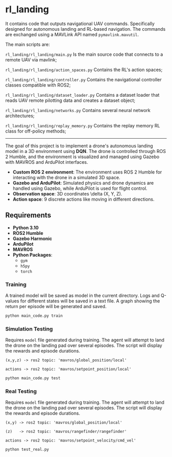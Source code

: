 # rl_landing

It contains code that outputs navigational UAV commands. Specifically designed for autonomous landing and RL-based navigation. The commands are exchanged using a MAVLink API named `pymavlink.mavutil`.

The main scripts are:

`rl_landing/rl_landing/main.py` Is the main source code that connects to a remote UAV via mavlink;

`rl_landing/rl_landing/action_spaces.py` Contains the RL's action spaces;

`rl_landing/rl_landing/controller.py` Contains the navigational controller classes compatible with ROS2;

`rl_landing/rl_landing/dataset_loader.py` Contains a dataset loader that reads UAV remote pilotting data and creates a dataset object;

`rl_landing/rl_landing/networks.py` Contains several neural network architectures;

`rl_landing/rl_landing/replay_memory.py` Contains the replay memory RL class for off-policy methods;

---

The goal of this project is to implement a drone's autonomous landing model in a 3D environment using **DQN**. The drone is controlled through ROS 2 Humble, and the environment is visualized and managed using Gazebo with MAVROS and ArduPilot interfaces.

- **Custom ROS 2 environment**: The environment uses ROS 2 Humble for interacting with the drone in a simulated 3D space.
- **Gazebo and ArduPilot**: Simulated physics and drone dynamics are handled using Gazebo, while ArduPilot is used for flight control.
- **Observation space**: 3D coordinates \delta (X, Y, Z).
- **Action space**: 9 discrete actions like moving in different directions.

## **Requirements**

- **Python 3.10**
- **ROS2 Humble**
- **Gazebo Harmonic**
- **ArduPilot**
- **MAVROS**
- **Python Packages**:
  - `gym`
  - `h5py`
  - `torch`

### **Training**
A trained model will be saved as model in the current directory. Logs and Q-values for different states will be saved in a text file. A graph showing the return per episode will be generated and saved.
   ```bash
   python main_code.py train
   ```

### **Simulation Testing**
Requires ```model``` file generated during training. The agent will attempt to land the drone on the landing pad over several episodes. The script will display the rewards and episode durations.

```(x,y,z) -> ros2 topic: 'mavros/global_position/local'```

```actions -> ros2 topic: 'mavros/setpoint_position/local'```
   ```bash
   python main_code.py test
   ```

### **Real Testing**
Requires ```model``` file generated during training. The agent will attempt to land the drone on the landing pad over several episodes. The script will display the rewards and episode durations.

``` (x,y) -> ros2 topic: 'mavros/global_position/local' ```

``` (z)   -> ros2 topic: 'mavros/rangefinder/rangefinder' ```

```actions -> ros2 topic: 'mavros/setpoint_velocity/cmd_vel'```


   ```bash
   python test_real.py
   ```

